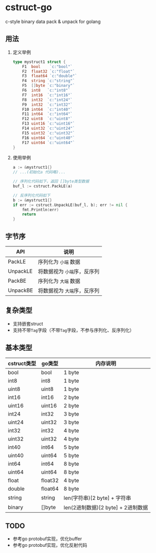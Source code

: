 # cstruct-go

c-style binary data pack & unpack for golang

## 用法

1.  定义举例

    ```go
    type mystruct1 struct {
        F1  bool    `c:"bool"`
        F2  float32 `c:"float"`
        F3  float64 `c:"double"`
        F4  string `c:"string"`
        F5  []byte `c:"binary"`
        F6  int8   `c:"int8"`
        F7  int16  `c:"int16"`
        F8  int32  `c:"int24"`
        F9  int32  `c:"int32"`
        F10 int64  `c:"int40"`
        F11 int64  `c:"int64"`
        F12 uint8  `c:"uint8"`
        F13 uint16 `c:"uint16"`
        F14 uint32 `c:"uint24"`
        F15 uint32 `c:"uint32"`
        F16 uint64 `c:"uint40"`
        F17 uint64 `c:"uint64"`
    }
    ```

2.  使用举例

    ```go
    a := &mystruct1{}
    // ...(初始化a 代码略)...

    // 序列化代码如下，返回 []byte类型数据
    buf_l := cstruct.PackLE(a)

    // 反序列化代码如下
    b := &mystruct1{}
    if err := cstruct.UnpackLE(buf_l, b); err != nil {
        fmt.Println(err)
        return
    }
    ```

## 字节序

| API      | 说明              |
| -------- | --------------- |
| PackLE   | 序列化为 `小端` 数据    |
| UnpackLE | 将数据视为 `小端`序，反序列 |
| PackBE   | 序列化为 `大端` 数据    |
| UnpackBE | 将数据视为 `大端`序，反序列 |

## 复杂类型

-   支持嵌套struct
-   支持不带`Tag`字段（不带`Tag`字段，不参与序列化、反序列化）

## 基本类型

| cstruct类型 | go类型    | 内存说明                       |
| --------- | ------- | -------------------------- |
| bool      | bool    | 1 byte                     |
| int8      | int8    | 1 byte                     |
| uint8     | uint8   | 1 byte                     |
| int16     | int16   | 2 byte                     |
| uint16    | uint16  | 2 byte                     |
| int24     | int32   | 3 byte                     |
| uint24    | uint32  | 3 byte                     |
| int32     | int32   | 4 byte                     |
| uint32    | uint32  | 4 byte                     |
| int40     | int64   | 5 byte                     |
| uint40    | uint64  | 5 byte                     |
| int64     | int64   | 8 byte                     |
| uint64    | uint64  | 8 byte                     |
| float     | float32 | 4 byte                     |
| double    | float64 | 8 byte                     |
| string    | string  | len(字符串)[2 byte] + 字符串     |
| binary    | \[]byte | len(2进制数据)[2 byte] + 2进制数据 |


## TODO

  - 参考go protobuf实现，优化buffer
  - 参考go protobuf实现，优化反射代码
  
  
